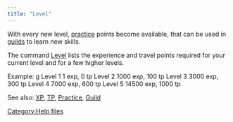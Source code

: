 ```yaml
---
title: "Level"
---
```


With every new level, [practice](practice "wikilink") points become
available, that can be used in [guilds](Guild "wikilink") to learn new
skills.

The command [Level](Level "wikilink") lists the experience and travel
points required for your current level and for a few higher levels.

Example: <nowiki>g Level 1 1 exp, 0 tp Level 2 1000 exp, 100 tp Level 3
3000 exp, 300 tp Level 4 7000 exp, 600 tp Level 5 14500 exp, 1000 tp

</pre>

See also: [XP](XP "wikilink"), [TP](TP "wikilink"),
[Practice](Practice "wikilink"), [Guild](Guild "wikilink")

[Category:Help files](Category:Help_files "wikilink")